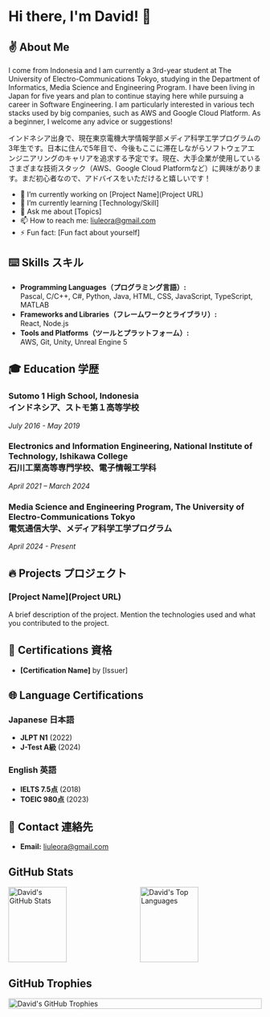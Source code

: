 # Hi there, I'm David! 🫡

## ✌️ About Me
I come from Indonesia and I am currently a 3rd-year student at The University of Electro-Communications Tokyo, studying in the Department of Informatics, Media Science and Engineering Program. I have been living in Japan for five years and plan to continue staying here while pursuing a career in Software Engineering. I am particularly interested in various tech stacks used by big companies, such as AWS and Google Cloud Platform. As a beginner, I welcome any advice or suggestions!

インドネシア出身で、現在東京電機大学情報学部メディア科学工学プログラムの3年生です。日本に住んで5年目で、今後もここに滞在しながらソフトウェアエンジニアリングのキャリアを追求する予定です。現在、大手企業が使用しているさまざまな技術スタック（AWS、Google Cloud Platformなど）に興味があります。まだ初心者なので、アドバイスをいただけると嬉しいです！

- 🔭 I’m currently working on [Project Name](Project URL)
- 🌱 I’m currently learning [Technology/Skill]
- 💬 Ask me about [Topics]
- 📫 How to reach me: liuleora@gmail.com
- ⚡ Fun fact: [Fun fact about yourself]

## ⌨️ Skills スキル
- **Programming Languages（プログラミング言語）:** <br>Pascal, C/C++, C#, Python, Java, HTML, CSS, JavaScript, TypeScript, MATLAB
- **Frameworks and Libraries（フレームワークとライブラリ）:** <br>React, Node.js
- **Tools and Platforms（ツールとプラットフォーム）:** <br>AWS, Git, Unity, Unreal Engine 5

## 🎓 Education 学歴
### Sutomo 1 High School, Indonesia<br>インドネシア、ストモ第１高等学校
*July 2016 - May 2019*
### Electronics and Information Engineering, National Institute of Technology, Ishikawa College<br>石川工業高等専門学校、電子情報工学科
*April 2021 – March 2024*
### Media Science and Engineering Program, The University of Electro-Communications Tokyo<br>電気通信大学、メディア科学工学プログラム
*April 2024 - Present*

## 🔥 Projects プロジェクト
### [Project Name](Project URL)
A brief description of the project. Mention the technologies used and what you contributed to the project.

## 🌟 Certifications 資格
- **[Certification Name]** by [Issuer]

## 🌐 Language Certifications
### Japanese 日本語
- **JLPT N1** (2022)
- **J-Test A級** (2024)

### English 英語
- **IELTS 7.5点** (2018)
- **TOEIC 980点** (2023)

## 📱 Contact 連絡先
- **Email:** liuleora@gmail.com

## GitHub Stats
<div style="display: flex; justify-content: space-between;">
  <img src="https://github-readme-stats.vercel.app/api?username=davidleora&show_icons=true&theme=radical" alt="David's GitHub Stats" style="width: 48%; height: 150px;">
  <img src="https://github-readme-stats.vercel.app/api/top-langs/?username=davidleora&layout=compact&theme=radical" alt="David's Top Languages" style="width: 48%; height: 150px;">
</div>

## GitHub Trophies
<div style="display: flex; justify-content: center; align-items: center;">
  <img src="https://github-profile-trophy.vercel.app/?username=davidleora&theme=radical&column=6&margin-w=15&margin-h=15" alt="David's GitHub Trophies" style="width: 100%;">
</div>
